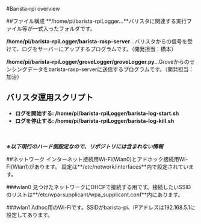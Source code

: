 #Barista-rpi overview


##ファイル構成
**/home/pi/barista-rpiLogger…**バリスタに関連する実行ファイル等が一式入ったフォルダです。

**/home/pi/barista-rpiLogger/barista-rasp-server**…バリスタからの信号を受けて、ログをサーバーにアップするプログラムです。（開発担当：橋本）

**/home/pi/barista-rpiLogger/groveLogger/groveLogger.py**…Groveからのセンシングデータをbarista-rasp-serverに送信するプログラムです。（開発担当：加治）


## バリスタ運用スクリプト
- **ログを開始する: /home/pi/barista-rpiLogger/barista-log-start.sh**
- **ログを停止する: /home/pi/barista-rpiLogger/barista-log-kill.sh**

　

***※以下現行のハード側設定なので、リポジトリには含まれない情報***

##ネットワーク
インターネット接続用Wi-Fi(Wlan0)とアドホック接続用Wi-Fi(Wlan1)があります。
設定は**/etc/network/interfaces**内で設定されています。

###wlan0
見つけたネットワークにDHCPで接続する用です。接続したいSSIDのリストは**/etc/wpa-supplicant/wpa_supplicant.conf**内にあります。

###wlan1
Adhoc用のWi-Fiです。SSIDがbarista-pi、IPアドレスは192.168.5.1に設定してあります。